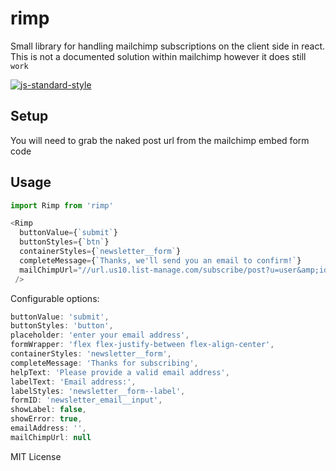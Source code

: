 # rimp
Small library for handling mailchimp subscriptions on the client side in react. This is
not a documented solution within mailchimp however it does still `work`

[![js-standard-style](https://cdn.rawgit.com/feross/standard/master/badge.svg)](http://standardjs.com)

## Setup

You will need to grab the naked post url from the mailchimp embed form code

## Usage

```javascript
import Rimp from 'rimp'

<Rimp
  buttonValue={`submit`}
  buttonStyles={`btn`}
  containerStyles={`newsletter__form`}
  completeMessage={`Thanks, we'll send you an email to confirm!`}
  mailChimpUrl="//url.us10.list-manage.com/subscribe/post?u=user&amp;id=list"
 />
```

Configurable options:
```javascript
buttonValue: 'submit',
buttonStyles: 'button',
placeholder: 'enter your email address',
formWrapper: 'flex flex-justify-between flex-align-center',
containerStyles: 'newsletter__form',
completeMessage: 'Thanks for subscribing',
helpText: 'Please provide a valid email address',
labelText: 'Email address:',
labelStyles: 'newsletter__form--label',
formID: 'newsletter_email__input',
showLabel: false,
showError: true,
emailAddress: '',
mailChimpUrl: null
```




MIT License

